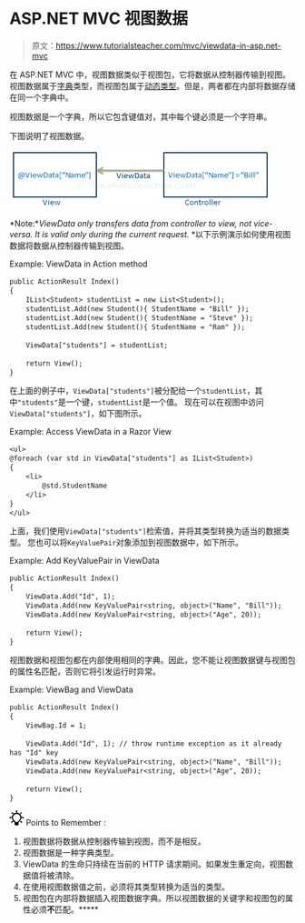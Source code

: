 # ASP.NET MVC 视图数据

> 原文：<https://www.tutorialsteacher.com/mvc/viewdata-in-asp.net-mvc>

在 ASP.NET MVC 中，视图数据类似于视图包，它将数据从控制器传输到视图。视图数据属于[字典](/csharp/csharp-dictionary)类型，而视图包属于[动态类型](/csharp/csharp-dynamic-type)。但是，两者都在内部将数据存储在同一个字典中。

视图数据是一个字典，所以它包含键值对，其中每个键必须是一个字符串。

下图说明了视图数据。

[![](img/665dd55fa9a2e7374e1a2db127d794f6.png)](../../Content/images/mvc/viewdata.png)

*Note:**ViewData only transfers data from controller to view, not vice-versa. It is valid only during the current request.* *以下示例演示如何使用视图数据将数据从控制器传输到视图。

Example: ViewData in Action method 

```
public ActionResult Index()
{
    IList<Student> studentList = new List<Student>();
    studentList.Add(new Student(){ StudentName = "Bill" });
    studentList.Add(new Student(){ StudentName = "Steve" });
    studentList.Add(new Student(){ StudentName = "Ram" });

    ViewData["students"] = studentList;

    return View();
} 
```

在上面的例子中，`ViewData["students"]`被分配给一个`studentList`，其中`"students"`是一个键，`studentList`是一个值。 现在可以在视图中访问`ViewData["students"]`，如下图所示。

Example: Access ViewData in a Razor View 

```
<ul>
@foreach (var std in ViewData["students"] as IList<Student>)
{
    <li>
        @std.StudentName
    </li>
}
</ul>
```

上面，我们使用`ViewData["students"]`检索值，并将其类型转换为适当的数据类型。 您也可以将`KeyValuePair`对象添加到视图数据中，如下所示。

Example: Add KeyValuePair in ViewData 

```
public ActionResult Index()
{
    ViewData.Add("Id", 1);
    ViewData.Add(new KeyValuePair<string, object>("Name", "Bill"));
    ViewData.Add(new KeyValuePair<string, object>("Age", 20));

    return View();
} 
```

视图数据和视图包都在内部使用相同的字典。因此，您不能让视图数据键与视图包的属性名匹配，否则它将引发运行时异常。

Example: ViewBag and ViewData 

```
public ActionResult Index()
{
    ViewBag.Id = 1;

    ViewData.Add("Id", 1); // throw runtime exception as it already has "Id" key
    ViewData.Add(new KeyValuePair<string, object>("Name", "Bill"));
    ViewData.Add(new KeyValuePair<string, object>("Age", 20));

    return View();
} 
```

![](img/85db52f5404f0c468e1b194aa487d6a1.png)  Points to Remember :

1.  视图数据将数据从控制器传输到视图，而不是相反。
2.  视图数据是一种字典类型。
3.  ViewData 的生命只持续在当前的 HTTP 请求期间。如果发生重定向，视图数据值将被清除。
4.  在使用视图数据值之前，必须将其类型转换为适当的类型。
5.  视图包在内部将数据插入视图数据字典。所以视图数据的关键字和视图包的属性必须**不**匹配。*****